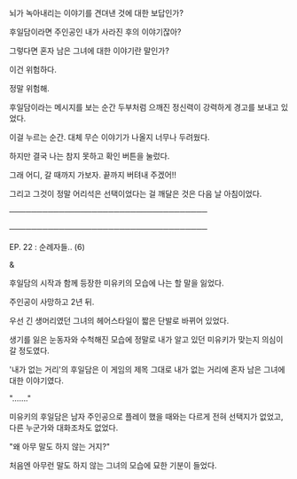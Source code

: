 뇌가 녹아내리는 이야기를 견뎌낸 것에 대한 보답인가?

후일담이라면 주인공인 내가 사라진 후의 이야기잖아?

그렇다면 혼자 남은 그녀에 대한 이야기란 말인가?

이건 위험하다. 

정말 위험해.

후일담이라는 메시지를 보는 순간 두부처럼 으깨진 정신력이 강력하게 경고를 보내고 있었다.

이걸 누르는 순간. 대체 무슨 이야기가 나올지 너무나 두려웠다.

하지만 결국 나는 참지 못하고 확인 버튼을 눌렀다.

그래 어디, 갈 때까지 가보자. 끝까지 버텨내 주겠어!!

그리고 그것이 정말 어리석은 선택이었다는 걸 깨달은 것은 다음 날 아침이었다.

────────────────────────────────────

────────────────────────────────────

EP. 22 : 순례자들.. (6)

&

후일담의 시작과 함께 등장한 미유키의 모습에 나는 할 말을 잃었다.

주인공이 사망하고 2년 뒤.

우선 긴 생머리였던 그녀의 헤어스타일이 짧은 단발로 바뀌어 있었다. 

생기를 잃은 눈동자와 수척해진 모습에 정말로 내가 알고 있던 미유키가 맞는지 의심이 갈 정도였다. 

'내가 없는 거리'의 후일담은 이 게임의 제목 그대로 내가 없는 거리에 혼자 남은 그녀에 대한 이야기였다.

"……."

미유키의 후일담은 남자 주인공으로 플레이 했을 때와는 다르게 전혀 선택지가 없었고, 다른 누군가와 대화조차도 없었다.

"왜 아무 말도 하지 않는 거지?"

처음엔 아무런 말도 하지 않는 그녀의 모습에 묘한 기분이 들었다.